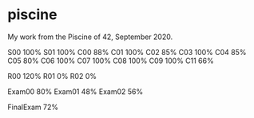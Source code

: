 # piscine

My work from the Piscine of 42, September 2020.

S00 100%
S01 100%
C00 88%
C01 100%
C02 85%
C03 100%
C04 85%
C05 80%
C06 100%
C07 100%
C08 100%
C09 100%
C11 66%

R00 120%
R01 0%
R02 0%

Exam00 80%
Exam01 48%
Exam02 56%

FinalExam 72%

